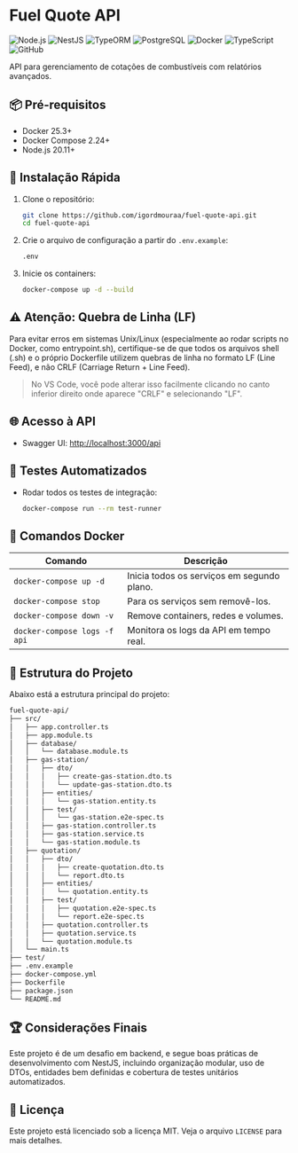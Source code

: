 # Fuel Quote API

![Node.js](https://img.shields.io/badge/Node.js-339933?style=for-the-badge&logo=nodedotjs&logoColor=white)
![NestJS](https://img.shields.io/badge/nestjs-E0234E?style=for-the-badge&logo=nestjs&logoColor=white)
![TypeORM](https://img.shields.io/badge/TypeORM-FF2D00?style=for-the-badge&logo=typeorm&logoColor=white)
![PostgreSQL](https://img.shields.io/badge/PostgreSQL-316192?style=for-the-badge&logo=postgresql&logoColor=white)
![Docker](https://img.shields.io/badge/Docker-2CA5E0?style=for-the-badge&logo=docker&logoColor=white)
![TypeScript](https://img.shields.io/badge/TypeScript-3178C6?style=for-the-badge&logo=typescript&logoColor=white)
![GitHub](https://img.shields.io/badge/GitHub-181717?style=for-the-badge&logo=github&logoColor=white)

API para gerenciamento de cotações de combustíveis com relatórios avançados.

## 📦 Pré-requisitos

- Docker 25.3+
- Docker Compose 2.24+
- Node.js 20.11+

## 🚀 Instalação Rápida

1. Clone o repositório:
    ```bash
    git clone https://github.com/igordmouraa/fuel-quote-api.git
    cd fuel-quote-api
    ```

2. Crie o arquivo de configuração a partir do `.env.example`:
    ```bash
    .env
    ```

3. Inicie os containers:
    ```bash
    docker-compose up -d --build
    ```

## ⚠️ Atenção: Quebra de Linha (LF)
Para evitar erros em sistemas Unix/Linux (especialmente ao rodar scripts no Docker, como entrypoint.sh), certifique-se de que todos os arquivos shell (.sh) e o próprio Dockerfile utilizem quebras de linha no formato LF (Line Feed), e não CRLF (Carriage Return + Line Feed).

> No VS Code, você pode alterar isso facilmente clicando no canto inferior direito onde aparece "CRLF" e selecionando "LF".

## 🌐 Acesso à API

- Swagger UI: [http://localhost:3000/api](http://localhost:3000/api)

## 🧪 Testes Automatizados

- Rodar todos os testes de integração:
    ```bash
    docker-compose run --rm test-runner
    ```

## 🐳 Comandos Docker

| Comando                        | Descrição                                      |
|---------------------------------|------------------------------------------------|
| `docker-compose up -d`          | Inicia todos os serviços em segundo plano.    |
| `docker-compose stop`           | Para os serviços sem removê-los.              |
| `docker-compose down -v`        | Remove containers, redes e volumes.           |
| `docker-compose logs -f api`    | Monitora os logs da API em tempo real.        |

## 📂 Estrutura do Projeto

Abaixo está a estrutura principal do projeto:

```bash
fuel-quote-api/
├── src/
│   ├── app.controller.ts           
│   ├── app.module.ts               
│   ├── database/
│   │   └── database.module.ts   
│   ├── gas-station/
│   │   ├── dto/
│   │   │   ├── create-gas-station.dto.ts 
│   │   │   └── update-gas-station.dto.ts 
│   │   ├── entities/
│   │   │   └── gas-station.entity.ts 
│   │   ├── test/
│   │   │   └── gas-station.e2e-spec.ts
│   │   ├── gas-station.controller.ts 
│   │   ├── gas-station.service.ts
│   │   └── gas-station.module.ts 
│   ├── quotation/
│   │   ├── dto/
│   │   │   ├── create-quotation.dto.ts
│   │   │   └── report.dto.ts
│   │   ├── entities/
│   │   │   └── quotation.entity.ts
│   │   ├── test/
│   │   │   ├── quotation.e2e-spec.ts
│   │   │   └── report.e2e-spec.ts 
│   │   ├── quotation.controller.ts  
│   │   ├── quotation.service.ts         
│   │   └── quotation.module.ts          
│   └── main.ts                        
├── test/                              
├── .env.example                       
├── docker-compose.yml                 
├── Dockerfile                         
├── package.json                       
└── README.md                          
```

## 🏆 Considerações Finais

Este projeto é de um desafio em backend, e segue boas práticas de desenvolvimento com NestJS, incluindo organização modular, uso de DTOs, entidades bem definidas e cobertura de testes unitários automatizados.

## 📄 Licença
Este projeto está licenciado sob a licença MIT. Veja o arquivo `LICENSE` para mais detalhes.
